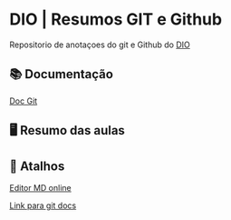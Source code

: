 
# DIO | Resumos GIT e Github

Repositorio de anotaçoes  do git e Github do [DIO](https://www.dio.me/)


## 📚 Documentação

[Doc Git](https://docs.github.com/pt/get-started/writing-on-github/getting-started-with-writing-and-formatting-on-github/quickstart-for-writing-on-github)


## 🖥️ Resumo das aulas



## 🔗 Atalhos
[Editor MD online](https://readme.so/)

[Link para git docs](https://docs.github.com/pt/get-started/writing-on-github/getting-started-with-writing-and-formatting-on-github/quickstart-for-writing-on-github)
